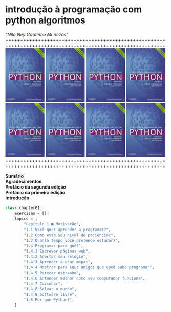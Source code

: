 # introdução à programação com python algoritmos
_"Nilo Ney Coutinho Menezes"_  
++++++++++++++++++++++++++++++++++++++++++++++++++++++++++++++++++++++++++++++++++++++++++++++++++++++++++++  
<img alt="introdução à programação com python algoritmos" src="./image.jpg" width="122"> <img alt="introdução à programação com python algoritmos" src="./image.jpg" width="122"> <img alt="introdução à programação com python algoritmos" src="./image.jpg" width="122"> <img alt="introdução à programação com python algoritmos" src="./image.jpg" width="122"> <img alt="introdução à programação com python algoritmos" src="./image.jpg" width="122">  <img alt="introdução à programação com python algoritmos" src="./image.jpg" width="122"> <img alt="introdução à programação com python algoritmos" src="./image.jpg" width="122">  <img alt="introdução à programação com python algoritmos" src="./image.jpg" width="122">
++++++++++++++++++++++++++++++++++++++++++++++++++++++++++++++++++++++++++++++++++++++++++++++++++++++++++++  

**Sumário**  
**Agradecimentos**  
**Prefácio da segunda edição**  
**Prefácio da primeira edição**  
**Introdução**  

```python
class chapter01:
    exercises = []
    topics = [
        "Capítulo 1 ■ Motivação",
        "1.1 Você quer aprender a programar?",
        "1.2 Como está seu nível de paciência?",
        "1.3 Quanto tempo você pretende estudar?",
        "1.4 Programar para quê?",
        "1.4.1 Escrever páginas web",
        "1.4.2 Acertar seu relógio",
        "1.4.3 Aprender a usar mapas",
        "1.4.4 Mostrar para seus amigos que você sabe programar",
        "1.4.5 Parecer estranho",
        "1.4.6 Entender melhor como seu computador funciona",
        "1.4.7 Cozinhar",
        "1.4.8 Salvar o mundo",
        "1.4.9 Software livre",
        "1.5 Por que Python?",
    ]
```
